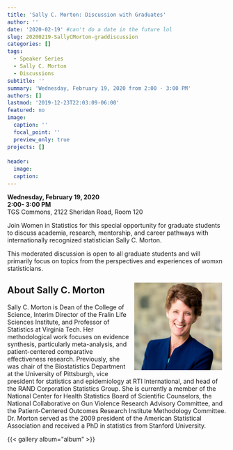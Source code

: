 ```yaml
---
title: 'Sally C. Morton: Discussion with Graduates'
author: ''
date: '2020-02-19' #can't do a date in the future lol
slug: 20200219-SallyCMorton-graddiscussion
categories: []
tags: 
  - Speaker Series
  - Sally C. Morton
  - Discussions
subtitle: ''
summary: 'Wednesday, February 19, 2020 from 2:00 - 3:00 PM'
authors: []
lastmod: '2019-12-23T22:03:09-06:00'
featured: no
image:
  caption: ''
  focal_point: ''
  preview_only: true
projects: []

header:
  image:   
  caption: 
---
```


**Wednesday, February 19, 2020**  
**2:00- 3:00 PM**  
TGS Commons, 2122 Sheridan Road, Room 120    

Join Women in Statistics for this special opportunity for graduate students to discuss academia, research, mentorship, and career pathways with internationally recognized statistician Sally C. Morton.

This moderated discussion is open to all graduate students and will primarily focus on topics from the perspectives and experiences of womxn statisticians.

<img alt = '' width=40% src='sallymortonpicture.jpg' align="right" style="margin: 10px;"/>
  
## About Sally C. Morton  
Sally C. Morton is Dean of the College of Science, Interim Director of the Fralin Life Sciences Institute, and Professor of Statistics at Virginia Tech. Her methodological work focuses on evidence synthesis, particularly meta-analysis, and patient-centered comparative effectiveness research. Previously, she was chair of the Biostatistics Department at the University of Pittsburgh, vice president for statistics and epidemiology at RTI International, and head of the RAND Corporation Statistics Group. She is currently a member of the National Center for Health Statistics Board of Scientific Counselors, the National Collaborative on Gun Violence Research Advisory Committee, and the Patient-Centered Outcomes Research Institute Methodology Committee. Dr. Morton served as the 2009 president of the American Statistical Association and received a PhD in statistics from Stanford University.  

{{< gallery album="album" >}}

